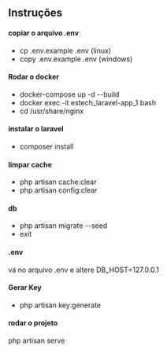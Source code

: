 ## Instruções ##

#### copiar o arquivo .env
- cp .env.example .env (linux)
- copy .env.example .env (windows)
#### Rodar o docker
- docker-compose up -d --build
- docker exec -it estech_laravel-app_1 bash
- cd /usr/share/nginx
#### instalar o laravel
- composer install
#### limpar cache
- php artisan cache:clear
- php artisan config:clear
#### db
- php artisan migrate --seed
- exit
#### .env
vá no arquivo .env e altere DB_HOST=127.0.0.1  
#### Gerar Key
- php artisan key:generate
#### rodar o projeto
php artisan serve